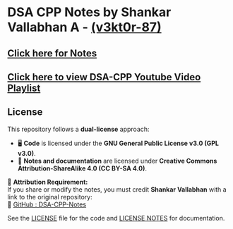 # DSA CPP Notes by Shankar Vallabhan A  - [(v3kt0r-87)](https://github.com/v3kt0r-87)

## [Click here for Notes](https://github.com/v3kt0r-87/DSA-CPP-Notes/blob/main/Note-1-Flowcharts.md)

## [Click here to view DSA-CPP Youtube Video Playlist](https://www.youtube.com/playlist?list=PLfqMhTWNBTe137I_EPQd34TsgV6IO55pt) 

## License

This repository follows a **dual-license** approach:

- 🖥 **Code** is licensed under the **GNU General Public License v3.0 (GPL v3.0)**.  
- 📖 **Notes and documentation** are licensed under **Creative Commons Attribution-ShareAlike 4.0 (CC BY-SA 4.0)**.

📌 **Attribution Requirement:**  
If you share or modify the notes, you must credit **Shankar Vallabhan** with a link to the original repository:  
🔗 [GitHub : DSA-CPP-Notes](https://github.com/v3kt0r-87/DSA-CPP-Notes)  

See the [LICENSE](LICENSE) file for the code and [LICENSE NOTES](LICENSE.notes) for documentation.

